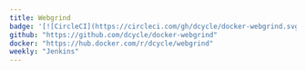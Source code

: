 ```yaml
---
title: Webgrind
badge: '[![CircleCI](https://circleci.com/gh/dcycle/docker-webgrind.svg?style=svg)](https://circleci.com/gh/dcycle/docker-webgrind)'
github: "https://github.com/dcycle/docker-webgrind"
docker: "https://hub.docker.com/r/dcycle/webgrind"
weekly: "Jenkins"
---
```

